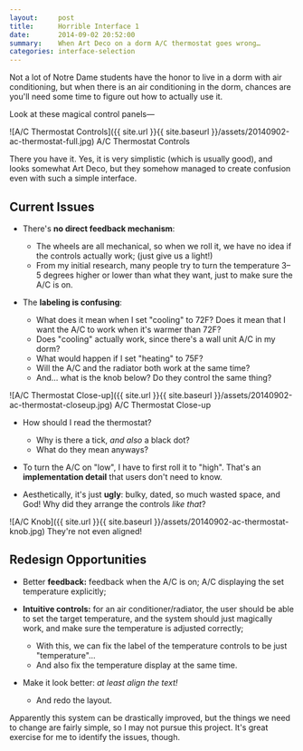 ```yaml
---
layout:     post
title:      Horrible Interface 1
date:       2014-09-02 20:52:00
summary:    When Art Deco on a dorm A/C thermostat goes wrong…
categories: interface-selection
---
```


Not a lot of Notre Dame students have the honor to live in a dorm with air conditioning, but when there is an air conditioning in the dorm, chances are you'll need some time to figure out how to actually use it.

Look at these magical control panels—

![A/C Thermostat Controls]({{ site.url }}{{ site.baseurl }}/assets/20140902-ac-thermostat-full.jpg)
<span class="small mid-gray">A/C Thermostat Controls</span>

There you have it. Yes, it is very simplistic (which is usually good), and looks somewhat Art Deco, but they somehow managed to create confusion even with such a simple interface.

## Current Issues

- There's __no direct feedback mechanism__:
    - The wheels are all mechanical, so when we roll it, we have no idea if the controls actually work; (just give us a light!)
    - From my initial research, many people try to turn the temperature 3–5 degrees higher or lower than what they want, just to make sure the A/C is on.

- The __labeling is confusing__:
    - What does it mean when I set "cooling" to 72F? Does it mean that I want the A/C to work when it's warmer than 72F?
    - Does "cooling" actually work, since there's a wall unit A/C in my dorm?
    - What would happen if I set "heating" to 75F?
    - Will the A/C and the radiator both work at the same time?
    - And… what is the knob below? Do they control the same thing?

![A/C Thermostat Close-up]({{ site.url }}{{ site.baseurl }}/assets/20140902-ac-thermostat-closeup.jpg)
<span class="small mid-gray">A/C Thermostat Close-up</span>

- How should I read the thermostat?  
    - Why is there a tick, _and also_ a black dot?
    - What do they mean anyways?

- To turn the A/C on "low", I have to first roll it to "high". That's an __implementation detail__ that users don't need to know.

- Aesthetically, it's just __ugly__: bulky, dated, so much wasted space, and God! Why did they arrange the controls _like that_?

![A/C Knob]({{ site.url }}{{ site.baseurl }}/assets/20140902-ac-thermostat-knob.jpg)
<span class="small mid-gray">They're not even aligned!</span>

## Redesign Opportunities

- Better __feedback:__ feedback when the A/C is on; A/C displaying the set temperature explicitly;

- __Intuitive controls:__ for an air conditioner/radiator, the user should be able to set the target temperature, and the system should just magically work, and make sure the temperature is adjusted correctly;
    - With this, we can fix the label of the temperature controls to be just "temperature"…
    - And also fix the temperature display at the same time.

- Make it look better: _at least align the text!_
    - And redo the layout.

Apparently this system can be drastically improved, but the things we need to change are fairly simple, so I may not pursue this project. It's great exercise for me to identify the issues, though.
